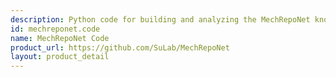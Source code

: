 ```yaml
---
description: Python code for building and analyzing the MechRepoNet knowledge graph
id: mechreponet.code
name: MechRepoNet Code
product_url: https://github.com/SuLab/MechRepoNet
layout: product_detail
---
```

